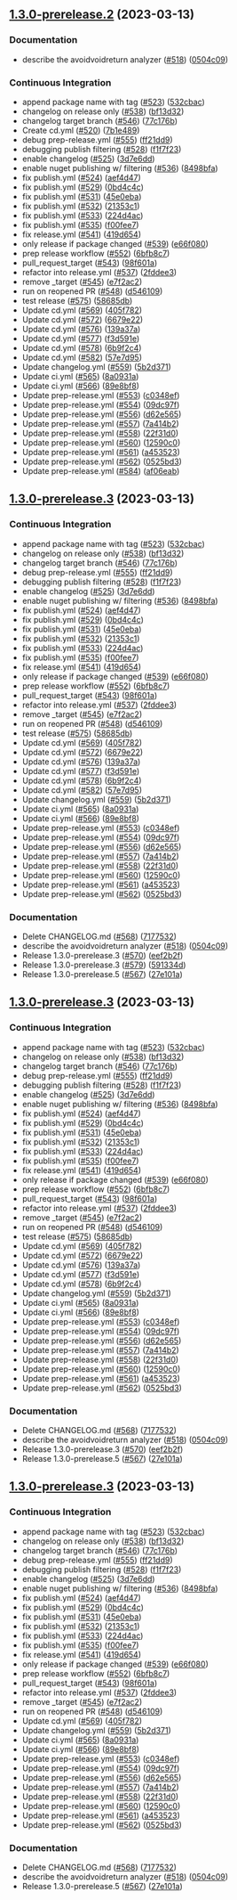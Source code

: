 ## [1.3.0-prerelease.2](https://github.com/philips-software/roslyn-analyzers/compare/v0.0.0...v1.3.0-prerelease.2) (2023-03-13)


### Documentation

* describe the avoidvoidreturn analyzer ([#518](https://github.com/philips-software/roslyn-analyzers/issues/518)) ([0504c09](https://github.com/philips-software/roslyn-analyzers/commit/0504c09473ded10ad5c7602b4cf90063ba2855e4))


### Continuous Integration

* append package name with tag ([#523](https://github.com/philips-software/roslyn-analyzers/issues/523)) ([532cbac](https://github.com/philips-software/roslyn-analyzers/commit/532cbace541351a4bdd40125ea6fe04521ff9e58))
* changelog on release only ([#538](https://github.com/philips-software/roslyn-analyzers/issues/538)) ([bf13d32](https://github.com/philips-software/roslyn-analyzers/commit/bf13d32060072496ca9241a25cabe0df6362370e))
* changelog target branch ([#546](https://github.com/philips-software/roslyn-analyzers/issues/546)) ([77c176b](https://github.com/philips-software/roslyn-analyzers/commit/77c176bf00bf28079961329a541c981706216982))
* Create cd.yml ([#520](https://github.com/philips-software/roslyn-analyzers/issues/520)) ([7b1e489](https://github.com/philips-software/roslyn-analyzers/commit/7b1e489b177718b4d00d883b7b3cf8f0b4ef44fc))
* debug prep-release.yml ([#555](https://github.com/philips-software/roslyn-analyzers/issues/555)) ([ff21dd9](https://github.com/philips-software/roslyn-analyzers/commit/ff21dd91d304e75b2dfe115b37c67b8b008e0773))
* debugging publish filtering ([#528](https://github.com/philips-software/roslyn-analyzers/issues/528)) ([f1f7f23](https://github.com/philips-software/roslyn-analyzers/commit/f1f7f235c03b4496f009f742e1f4003b33671b37))
* enable changelog ([#525](https://github.com/philips-software/roslyn-analyzers/issues/525)) ([3d7e6dd](https://github.com/philips-software/roslyn-analyzers/commit/3d7e6ddae138a8cb965696a78dcbd2babe4bce62))
* enable nuget publishing w/ filtering ([#536](https://github.com/philips-software/roslyn-analyzers/issues/536)) ([8498bfa](https://github.com/philips-software/roslyn-analyzers/commit/8498bfa80722803133710d88597b31f74b7a528c))
* fix publish.yml ([#524](https://github.com/philips-software/roslyn-analyzers/issues/524)) ([aef4d47](https://github.com/philips-software/roslyn-analyzers/commit/aef4d47fbec82ce1150b2231671a3a7fac7492c4))
* fix publish.yml ([#529](https://github.com/philips-software/roslyn-analyzers/issues/529)) ([0bd4c4c](https://github.com/philips-software/roslyn-analyzers/commit/0bd4c4c3f5f7124b1c67f5635de732dbd0621c51))
* fix publish.yml ([#531](https://github.com/philips-software/roslyn-analyzers/issues/531)) ([45e0eba](https://github.com/philips-software/roslyn-analyzers/commit/45e0eba95aba7d81b6ba20ff3d8c2fcf9ba481eb))
* fix publish.yml ([#532](https://github.com/philips-software/roslyn-analyzers/issues/532)) ([21353c1](https://github.com/philips-software/roslyn-analyzers/commit/21353c17edbc9a6c3618b9521860ba3b41e31b3c))
* fix publish.yml ([#533](https://github.com/philips-software/roslyn-analyzers/issues/533)) ([224d4ac](https://github.com/philips-software/roslyn-analyzers/commit/224d4ac147e40498bb45c04d3a5b3c39c7da1ac1))
* fix publish.yml ([#535](https://github.com/philips-software/roslyn-analyzers/issues/535)) ([f00fee7](https://github.com/philips-software/roslyn-analyzers/commit/f00fee7e7c77cf6ac4ae12740e013acf56d3ae25))
* fix release.yml ([#541](https://github.com/philips-software/roslyn-analyzers/issues/541)) ([419d654](https://github.com/philips-software/roslyn-analyzers/commit/419d6544169d7b0fee32989afa3906bfeb4cc7af))
* only release if package changed ([#539](https://github.com/philips-software/roslyn-analyzers/issues/539)) ([e66f080](https://github.com/philips-software/roslyn-analyzers/commit/e66f08026f88ca2320e8db93824b4912ce8a3d98))
* prep release workflow ([#552](https://github.com/philips-software/roslyn-analyzers/issues/552)) ([6bfb8c7](https://github.com/philips-software/roslyn-analyzers/commit/6bfb8c72654719fdf472d052a15b582b329d1be5))
* pull_request_target ([#543](https://github.com/philips-software/roslyn-analyzers/issues/543)) ([98f601a](https://github.com/philips-software/roslyn-analyzers/commit/98f601ad3ed557dcbedee1192bc24f595a772839))
* refactor into release.yml ([#537](https://github.com/philips-software/roslyn-analyzers/issues/537)) ([2fddee3](https://github.com/philips-software/roslyn-analyzers/commit/2fddee375e73be46eff0d881e4cb0f6b1d716026))
* remove _target ([#545](https://github.com/philips-software/roslyn-analyzers/issues/545)) ([e7f2ac2](https://github.com/philips-software/roslyn-analyzers/commit/e7f2ac293922635e9834d00c4cfdfba7ec4d7260))
* run on reopened PR ([#548](https://github.com/philips-software/roslyn-analyzers/issues/548)) ([d546109](https://github.com/philips-software/roslyn-analyzers/commit/d5461090c6f3cd5a962bd808b53ae41228ba08df))
* test release ([#575](https://github.com/philips-software/roslyn-analyzers/issues/575)) ([58685db](https://github.com/philips-software/roslyn-analyzers/commit/58685db5ed3c6e2e449737d49fcf50ca50987f3e))
* Update cd.yml ([#569](https://github.com/philips-software/roslyn-analyzers/issues/569)) ([405f782](https://github.com/philips-software/roslyn-analyzers/commit/405f782c682bde60f139541dd49fd77d07b13685))
* Update cd.yml ([#572](https://github.com/philips-software/roslyn-analyzers/issues/572)) ([6679e22](https://github.com/philips-software/roslyn-analyzers/commit/6679e22476d21fcc3e2aa1745815cb1f2b88808a))
* Update cd.yml ([#576](https://github.com/philips-software/roslyn-analyzers/issues/576)) ([139a37a](https://github.com/philips-software/roslyn-analyzers/commit/139a37a45432cff5bb8f10d481095d6d92cb3db6))
* Update cd.yml ([#577](https://github.com/philips-software/roslyn-analyzers/issues/577)) ([f3d591e](https://github.com/philips-software/roslyn-analyzers/commit/f3d591e93e1259499afe7975148f5213c81384ff))
* Update cd.yml ([#578](https://github.com/philips-software/roslyn-analyzers/issues/578)) ([6b9f2c4](https://github.com/philips-software/roslyn-analyzers/commit/6b9f2c466df9aaa1a8a871aa06a8e4ffeea7eb88))
* Update cd.yml ([#582](https://github.com/philips-software/roslyn-analyzers/issues/582)) ([57e7d95](https://github.com/philips-software/roslyn-analyzers/commit/57e7d9519f7ef0054e544b6bee2caf3a67fdd4ed))
* Update changelog.yml ([#559](https://github.com/philips-software/roslyn-analyzers/issues/559)) ([5b2d371](https://github.com/philips-software/roslyn-analyzers/commit/5b2d3716f6b14bfee2ee2895f99d50e226307c7a))
* Update ci.yml ([#565](https://github.com/philips-software/roslyn-analyzers/issues/565)) ([8a0931a](https://github.com/philips-software/roslyn-analyzers/commit/8a0931a597d7914fcf48a45f58dc9c320ed3779c))
* Update ci.yml ([#566](https://github.com/philips-software/roslyn-analyzers/issues/566)) ([89e8bf8](https://github.com/philips-software/roslyn-analyzers/commit/89e8bf8891cca69ae1b774a2d8273bd1e7d25211))
* Update prep-release.yml ([#553](https://github.com/philips-software/roslyn-analyzers/issues/553)) ([c0348ef](https://github.com/philips-software/roslyn-analyzers/commit/c0348efcc16bdcc25de708a75db15ba6cdfaecd4))
* Update prep-release.yml ([#554](https://github.com/philips-software/roslyn-analyzers/issues/554)) ([09dc97f](https://github.com/philips-software/roslyn-analyzers/commit/09dc97f5098247a657488eed3f36771ba93943f9))
* Update prep-release.yml ([#556](https://github.com/philips-software/roslyn-analyzers/issues/556)) ([d62e565](https://github.com/philips-software/roslyn-analyzers/commit/d62e565dbeda6b89b26d976d1d45bb36b40ad611))
* Update prep-release.yml ([#557](https://github.com/philips-software/roslyn-analyzers/issues/557)) ([7a414b2](https://github.com/philips-software/roslyn-analyzers/commit/7a414b2333fff597fdefa09b51f572c82e4e9784))
* Update prep-release.yml ([#558](https://github.com/philips-software/roslyn-analyzers/issues/558)) ([22f31d0](https://github.com/philips-software/roslyn-analyzers/commit/22f31d0031fc601d2b1121233a3ea571186b31ed))
* Update prep-release.yml ([#560](https://github.com/philips-software/roslyn-analyzers/issues/560)) ([12590c0](https://github.com/philips-software/roslyn-analyzers/commit/12590c0272329a05c55c39019eab6e5d3626b77c))
* Update prep-release.yml ([#561](https://github.com/philips-software/roslyn-analyzers/issues/561)) ([a453523](https://github.com/philips-software/roslyn-analyzers/commit/a4535237865244daadd8bc74d51ef8b724f22c9e))
* Update prep-release.yml ([#562](https://github.com/philips-software/roslyn-analyzers/issues/562)) ([0525bd3](https://github.com/philips-software/roslyn-analyzers/commit/0525bd3510facea06a4b750889aa806774ff70d5))
* Update prep-release.yml ([#584](https://github.com/philips-software/roslyn-analyzers/issues/584)) ([af06eab](https://github.com/philips-software/roslyn-analyzers/commit/af06eab3fb5eb8bdf5893898e34f9a9235bd821e))



## [1.3.0-prerelease.3](https://github.com/philips-software/roslyn-analyzers/compare/v0.0.0...v1.3.0-prerelease.3) (2023-03-13)


### Continuous Integration

* append package name with tag ([#523](https://github.com/philips-software/roslyn-analyzers/issues/523)) ([532cbac](https://github.com/philips-software/roslyn-analyzers/commit/532cbace541351a4bdd40125ea6fe04521ff9e58))
* changelog on release only ([#538](https://github.com/philips-software/roslyn-analyzers/issues/538)) ([bf13d32](https://github.com/philips-software/roslyn-analyzers/commit/bf13d32060072496ca9241a25cabe0df6362370e))
* changelog target branch ([#546](https://github.com/philips-software/roslyn-analyzers/issues/546)) ([77c176b](https://github.com/philips-software/roslyn-analyzers/commit/77c176bf00bf28079961329a541c981706216982))
* debug prep-release.yml ([#555](https://github.com/philips-software/roslyn-analyzers/issues/555)) ([ff21dd9](https://github.com/philips-software/roslyn-analyzers/commit/ff21dd91d304e75b2dfe115b37c67b8b008e0773))
* debugging publish filtering ([#528](https://github.com/philips-software/roslyn-analyzers/issues/528)) ([f1f7f23](https://github.com/philips-software/roslyn-analyzers/commit/f1f7f235c03b4496f009f742e1f4003b33671b37))
* enable changelog ([#525](https://github.com/philips-software/roslyn-analyzers/issues/525)) ([3d7e6dd](https://github.com/philips-software/roslyn-analyzers/commit/3d7e6ddae138a8cb965696a78dcbd2babe4bce62))
* enable nuget publishing w/ filtering ([#536](https://github.com/philips-software/roslyn-analyzers/issues/536)) ([8498bfa](https://github.com/philips-software/roslyn-analyzers/commit/8498bfa80722803133710d88597b31f74b7a528c))
* fix publish.yml ([#524](https://github.com/philips-software/roslyn-analyzers/issues/524)) ([aef4d47](https://github.com/philips-software/roslyn-analyzers/commit/aef4d47fbec82ce1150b2231671a3a7fac7492c4))
* fix publish.yml ([#529](https://github.com/philips-software/roslyn-analyzers/issues/529)) ([0bd4c4c](https://github.com/philips-software/roslyn-analyzers/commit/0bd4c4c3f5f7124b1c67f5635de732dbd0621c51))
* fix publish.yml ([#531](https://github.com/philips-software/roslyn-analyzers/issues/531)) ([45e0eba](https://github.com/philips-software/roslyn-analyzers/commit/45e0eba95aba7d81b6ba20ff3d8c2fcf9ba481eb))
* fix publish.yml ([#532](https://github.com/philips-software/roslyn-analyzers/issues/532)) ([21353c1](https://github.com/philips-software/roslyn-analyzers/commit/21353c17edbc9a6c3618b9521860ba3b41e31b3c))
* fix publish.yml ([#533](https://github.com/philips-software/roslyn-analyzers/issues/533)) ([224d4ac](https://github.com/philips-software/roslyn-analyzers/commit/224d4ac147e40498bb45c04d3a5b3c39c7da1ac1))
* fix publish.yml ([#535](https://github.com/philips-software/roslyn-analyzers/issues/535)) ([f00fee7](https://github.com/philips-software/roslyn-analyzers/commit/f00fee7e7c77cf6ac4ae12740e013acf56d3ae25))
* fix release.yml ([#541](https://github.com/philips-software/roslyn-analyzers/issues/541)) ([419d654](https://github.com/philips-software/roslyn-analyzers/commit/419d6544169d7b0fee32989afa3906bfeb4cc7af))
* only release if package changed ([#539](https://github.com/philips-software/roslyn-analyzers/issues/539)) ([e66f080](https://github.com/philips-software/roslyn-analyzers/commit/e66f08026f88ca2320e8db93824b4912ce8a3d98))
* prep release workflow ([#552](https://github.com/philips-software/roslyn-analyzers/issues/552)) ([6bfb8c7](https://github.com/philips-software/roslyn-analyzers/commit/6bfb8c72654719fdf472d052a15b582b329d1be5))
* pull_request_target ([#543](https://github.com/philips-software/roslyn-analyzers/issues/543)) ([98f601a](https://github.com/philips-software/roslyn-analyzers/commit/98f601ad3ed557dcbedee1192bc24f595a772839))
* refactor into release.yml ([#537](https://github.com/philips-software/roslyn-analyzers/issues/537)) ([2fddee3](https://github.com/philips-software/roslyn-analyzers/commit/2fddee375e73be46eff0d881e4cb0f6b1d716026))
* remove _target ([#545](https://github.com/philips-software/roslyn-analyzers/issues/545)) ([e7f2ac2](https://github.com/philips-software/roslyn-analyzers/commit/e7f2ac293922635e9834d00c4cfdfba7ec4d7260))
* run on reopened PR ([#548](https://github.com/philips-software/roslyn-analyzers/issues/548)) ([d546109](https://github.com/philips-software/roslyn-analyzers/commit/d5461090c6f3cd5a962bd808b53ae41228ba08df))
* test release ([#575](https://github.com/philips-software/roslyn-analyzers/issues/575)) ([58685db](https://github.com/philips-software/roslyn-analyzers/commit/58685db5ed3c6e2e449737d49fcf50ca50987f3e))
* Update cd.yml ([#569](https://github.com/philips-software/roslyn-analyzers/issues/569)) ([405f782](https://github.com/philips-software/roslyn-analyzers/commit/405f782c682bde60f139541dd49fd77d07b13685))
* Update cd.yml ([#572](https://github.com/philips-software/roslyn-analyzers/issues/572)) ([6679e22](https://github.com/philips-software/roslyn-analyzers/commit/6679e22476d21fcc3e2aa1745815cb1f2b88808a))
* Update cd.yml ([#576](https://github.com/philips-software/roslyn-analyzers/issues/576)) ([139a37a](https://github.com/philips-software/roslyn-analyzers/commit/139a37a45432cff5bb8f10d481095d6d92cb3db6))
* Update cd.yml ([#577](https://github.com/philips-software/roslyn-analyzers/issues/577)) ([f3d591e](https://github.com/philips-software/roslyn-analyzers/commit/f3d591e93e1259499afe7975148f5213c81384ff))
* Update cd.yml ([#578](https://github.com/philips-software/roslyn-analyzers/issues/578)) ([6b9f2c4](https://github.com/philips-software/roslyn-analyzers/commit/6b9f2c466df9aaa1a8a871aa06a8e4ffeea7eb88))
* Update cd.yml ([#582](https://github.com/philips-software/roslyn-analyzers/issues/582)) ([57e7d95](https://github.com/philips-software/roslyn-analyzers/commit/57e7d9519f7ef0054e544b6bee2caf3a67fdd4ed))
* Update changelog.yml ([#559](https://github.com/philips-software/roslyn-analyzers/issues/559)) ([5b2d371](https://github.com/philips-software/roslyn-analyzers/commit/5b2d3716f6b14bfee2ee2895f99d50e226307c7a))
* Update ci.yml ([#565](https://github.com/philips-software/roslyn-analyzers/issues/565)) ([8a0931a](https://github.com/philips-software/roslyn-analyzers/commit/8a0931a597d7914fcf48a45f58dc9c320ed3779c))
* Update ci.yml ([#566](https://github.com/philips-software/roslyn-analyzers/issues/566)) ([89e8bf8](https://github.com/philips-software/roslyn-analyzers/commit/89e8bf8891cca69ae1b774a2d8273bd1e7d25211))
* Update prep-release.yml ([#553](https://github.com/philips-software/roslyn-analyzers/issues/553)) ([c0348ef](https://github.com/philips-software/roslyn-analyzers/commit/c0348efcc16bdcc25de708a75db15ba6cdfaecd4))
* Update prep-release.yml ([#554](https://github.com/philips-software/roslyn-analyzers/issues/554)) ([09dc97f](https://github.com/philips-software/roslyn-analyzers/commit/09dc97f5098247a657488eed3f36771ba93943f9))
* Update prep-release.yml ([#556](https://github.com/philips-software/roslyn-analyzers/issues/556)) ([d62e565](https://github.com/philips-software/roslyn-analyzers/commit/d62e565dbeda6b89b26d976d1d45bb36b40ad611))
* Update prep-release.yml ([#557](https://github.com/philips-software/roslyn-analyzers/issues/557)) ([7a414b2](https://github.com/philips-software/roslyn-analyzers/commit/7a414b2333fff597fdefa09b51f572c82e4e9784))
* Update prep-release.yml ([#558](https://github.com/philips-software/roslyn-analyzers/issues/558)) ([22f31d0](https://github.com/philips-software/roslyn-analyzers/commit/22f31d0031fc601d2b1121233a3ea571186b31ed))
* Update prep-release.yml ([#560](https://github.com/philips-software/roslyn-analyzers/issues/560)) ([12590c0](https://github.com/philips-software/roslyn-analyzers/commit/12590c0272329a05c55c39019eab6e5d3626b77c))
* Update prep-release.yml ([#561](https://github.com/philips-software/roslyn-analyzers/issues/561)) ([a453523](https://github.com/philips-software/roslyn-analyzers/commit/a4535237865244daadd8bc74d51ef8b724f22c9e))
* Update prep-release.yml ([#562](https://github.com/philips-software/roslyn-analyzers/issues/562)) ([0525bd3](https://github.com/philips-software/roslyn-analyzers/commit/0525bd3510facea06a4b750889aa806774ff70d5))


### Documentation

* Delete CHANGELOG.md ([#568](https://github.com/philips-software/roslyn-analyzers/issues/568)) ([7177532](https://github.com/philips-software/roslyn-analyzers/commit/7177532ed5eec10325e19708c658cdceb4e14a58))
* describe the avoidvoidreturn analyzer ([#518](https://github.com/philips-software/roslyn-analyzers/issues/518)) ([0504c09](https://github.com/philips-software/roslyn-analyzers/commit/0504c09473ded10ad5c7602b4cf90063ba2855e4))
* Release 1.3.0-prerelease.3  ([#570](https://github.com/philips-software/roslyn-analyzers/issues/570)) ([eef2b2f](https://github.com/philips-software/roslyn-analyzers/commit/eef2b2fb5b2f9544c56c0b61b680a9e3ea6ee49a))
* Release 1.3.0-prerelease.3  ([#579](https://github.com/philips-software/roslyn-analyzers/issues/579)) ([591334d](https://github.com/philips-software/roslyn-analyzers/commit/591334d4815bf3352e60fede8be882bed44cc1ea))
* Release 1.3.0-prerelease.5 ([#567](https://github.com/philips-software/roslyn-analyzers/issues/567)) ([27e101a](https://github.com/philips-software/roslyn-analyzers/commit/27e101afcd16b016b16fedb4889eef29145162e0))



## [1.3.0-prerelease.3](https://github.com/philips-software/roslyn-analyzers/compare/v0.0.0...v1.3.0-prerelease.3) (2023-03-13)


### Continuous Integration

* append package name with tag ([#523](https://github.com/philips-software/roslyn-analyzers/issues/523)) ([532cbac](https://github.com/philips-software/roslyn-analyzers/commit/532cbace541351a4bdd40125ea6fe04521ff9e58))
* changelog on release only ([#538](https://github.com/philips-software/roslyn-analyzers/issues/538)) ([bf13d32](https://github.com/philips-software/roslyn-analyzers/commit/bf13d32060072496ca9241a25cabe0df6362370e))
* changelog target branch ([#546](https://github.com/philips-software/roslyn-analyzers/issues/546)) ([77c176b](https://github.com/philips-software/roslyn-analyzers/commit/77c176bf00bf28079961329a541c981706216982))
* debug prep-release.yml ([#555](https://github.com/philips-software/roslyn-analyzers/issues/555)) ([ff21dd9](https://github.com/philips-software/roslyn-analyzers/commit/ff21dd91d304e75b2dfe115b37c67b8b008e0773))
* debugging publish filtering ([#528](https://github.com/philips-software/roslyn-analyzers/issues/528)) ([f1f7f23](https://github.com/philips-software/roslyn-analyzers/commit/f1f7f235c03b4496f009f742e1f4003b33671b37))
* enable changelog ([#525](https://github.com/philips-software/roslyn-analyzers/issues/525)) ([3d7e6dd](https://github.com/philips-software/roslyn-analyzers/commit/3d7e6ddae138a8cb965696a78dcbd2babe4bce62))
* enable nuget publishing w/ filtering ([#536](https://github.com/philips-software/roslyn-analyzers/issues/536)) ([8498bfa](https://github.com/philips-software/roslyn-analyzers/commit/8498bfa80722803133710d88597b31f74b7a528c))
* fix publish.yml ([#524](https://github.com/philips-software/roslyn-analyzers/issues/524)) ([aef4d47](https://github.com/philips-software/roslyn-analyzers/commit/aef4d47fbec82ce1150b2231671a3a7fac7492c4))
* fix publish.yml ([#529](https://github.com/philips-software/roslyn-analyzers/issues/529)) ([0bd4c4c](https://github.com/philips-software/roslyn-analyzers/commit/0bd4c4c3f5f7124b1c67f5635de732dbd0621c51))
* fix publish.yml ([#531](https://github.com/philips-software/roslyn-analyzers/issues/531)) ([45e0eba](https://github.com/philips-software/roslyn-analyzers/commit/45e0eba95aba7d81b6ba20ff3d8c2fcf9ba481eb))
* fix publish.yml ([#532](https://github.com/philips-software/roslyn-analyzers/issues/532)) ([21353c1](https://github.com/philips-software/roslyn-analyzers/commit/21353c17edbc9a6c3618b9521860ba3b41e31b3c))
* fix publish.yml ([#533](https://github.com/philips-software/roslyn-analyzers/issues/533)) ([224d4ac](https://github.com/philips-software/roslyn-analyzers/commit/224d4ac147e40498bb45c04d3a5b3c39c7da1ac1))
* fix publish.yml ([#535](https://github.com/philips-software/roslyn-analyzers/issues/535)) ([f00fee7](https://github.com/philips-software/roslyn-analyzers/commit/f00fee7e7c77cf6ac4ae12740e013acf56d3ae25))
* fix release.yml ([#541](https://github.com/philips-software/roslyn-analyzers/issues/541)) ([419d654](https://github.com/philips-software/roslyn-analyzers/commit/419d6544169d7b0fee32989afa3906bfeb4cc7af))
* only release if package changed ([#539](https://github.com/philips-software/roslyn-analyzers/issues/539)) ([e66f080](https://github.com/philips-software/roslyn-analyzers/commit/e66f08026f88ca2320e8db93824b4912ce8a3d98))
* prep release workflow ([#552](https://github.com/philips-software/roslyn-analyzers/issues/552)) ([6bfb8c7](https://github.com/philips-software/roslyn-analyzers/commit/6bfb8c72654719fdf472d052a15b582b329d1be5))
* pull_request_target ([#543](https://github.com/philips-software/roslyn-analyzers/issues/543)) ([98f601a](https://github.com/philips-software/roslyn-analyzers/commit/98f601ad3ed557dcbedee1192bc24f595a772839))
* refactor into release.yml ([#537](https://github.com/philips-software/roslyn-analyzers/issues/537)) ([2fddee3](https://github.com/philips-software/roslyn-analyzers/commit/2fddee375e73be46eff0d881e4cb0f6b1d716026))
* remove _target ([#545](https://github.com/philips-software/roslyn-analyzers/issues/545)) ([e7f2ac2](https://github.com/philips-software/roslyn-analyzers/commit/e7f2ac293922635e9834d00c4cfdfba7ec4d7260))
* run on reopened PR ([#548](https://github.com/philips-software/roslyn-analyzers/issues/548)) ([d546109](https://github.com/philips-software/roslyn-analyzers/commit/d5461090c6f3cd5a962bd808b53ae41228ba08df))
* test release ([#575](https://github.com/philips-software/roslyn-analyzers/issues/575)) ([58685db](https://github.com/philips-software/roslyn-analyzers/commit/58685db5ed3c6e2e449737d49fcf50ca50987f3e))
* Update cd.yml ([#569](https://github.com/philips-software/roslyn-analyzers/issues/569)) ([405f782](https://github.com/philips-software/roslyn-analyzers/commit/405f782c682bde60f139541dd49fd77d07b13685))
* Update cd.yml ([#572](https://github.com/philips-software/roslyn-analyzers/issues/572)) ([6679e22](https://github.com/philips-software/roslyn-analyzers/commit/6679e22476d21fcc3e2aa1745815cb1f2b88808a))
* Update cd.yml ([#576](https://github.com/philips-software/roslyn-analyzers/issues/576)) ([139a37a](https://github.com/philips-software/roslyn-analyzers/commit/139a37a45432cff5bb8f10d481095d6d92cb3db6))
* Update cd.yml ([#577](https://github.com/philips-software/roslyn-analyzers/issues/577)) ([f3d591e](https://github.com/philips-software/roslyn-analyzers/commit/f3d591e93e1259499afe7975148f5213c81384ff))
* Update cd.yml ([#578](https://github.com/philips-software/roslyn-analyzers/issues/578)) ([6b9f2c4](https://github.com/philips-software/roslyn-analyzers/commit/6b9f2c466df9aaa1a8a871aa06a8e4ffeea7eb88))
* Update changelog.yml ([#559](https://github.com/philips-software/roslyn-analyzers/issues/559)) ([5b2d371](https://github.com/philips-software/roslyn-analyzers/commit/5b2d3716f6b14bfee2ee2895f99d50e226307c7a))
* Update ci.yml ([#565](https://github.com/philips-software/roslyn-analyzers/issues/565)) ([8a0931a](https://github.com/philips-software/roslyn-analyzers/commit/8a0931a597d7914fcf48a45f58dc9c320ed3779c))
* Update ci.yml ([#566](https://github.com/philips-software/roslyn-analyzers/issues/566)) ([89e8bf8](https://github.com/philips-software/roslyn-analyzers/commit/89e8bf8891cca69ae1b774a2d8273bd1e7d25211))
* Update prep-release.yml ([#553](https://github.com/philips-software/roslyn-analyzers/issues/553)) ([c0348ef](https://github.com/philips-software/roslyn-analyzers/commit/c0348efcc16bdcc25de708a75db15ba6cdfaecd4))
* Update prep-release.yml ([#554](https://github.com/philips-software/roslyn-analyzers/issues/554)) ([09dc97f](https://github.com/philips-software/roslyn-analyzers/commit/09dc97f5098247a657488eed3f36771ba93943f9))
* Update prep-release.yml ([#556](https://github.com/philips-software/roslyn-analyzers/issues/556)) ([d62e565](https://github.com/philips-software/roslyn-analyzers/commit/d62e565dbeda6b89b26d976d1d45bb36b40ad611))
* Update prep-release.yml ([#557](https://github.com/philips-software/roslyn-analyzers/issues/557)) ([7a414b2](https://github.com/philips-software/roslyn-analyzers/commit/7a414b2333fff597fdefa09b51f572c82e4e9784))
* Update prep-release.yml ([#558](https://github.com/philips-software/roslyn-analyzers/issues/558)) ([22f31d0](https://github.com/philips-software/roslyn-analyzers/commit/22f31d0031fc601d2b1121233a3ea571186b31ed))
* Update prep-release.yml ([#560](https://github.com/philips-software/roslyn-analyzers/issues/560)) ([12590c0](https://github.com/philips-software/roslyn-analyzers/commit/12590c0272329a05c55c39019eab6e5d3626b77c))
* Update prep-release.yml ([#561](https://github.com/philips-software/roslyn-analyzers/issues/561)) ([a453523](https://github.com/philips-software/roslyn-analyzers/commit/a4535237865244daadd8bc74d51ef8b724f22c9e))
* Update prep-release.yml ([#562](https://github.com/philips-software/roslyn-analyzers/issues/562)) ([0525bd3](https://github.com/philips-software/roslyn-analyzers/commit/0525bd3510facea06a4b750889aa806774ff70d5))


### Documentation

* Delete CHANGELOG.md ([#568](https://github.com/philips-software/roslyn-analyzers/issues/568)) ([7177532](https://github.com/philips-software/roslyn-analyzers/commit/7177532ed5eec10325e19708c658cdceb4e14a58))
* describe the avoidvoidreturn analyzer ([#518](https://github.com/philips-software/roslyn-analyzers/issues/518)) ([0504c09](https://github.com/philips-software/roslyn-analyzers/commit/0504c09473ded10ad5c7602b4cf90063ba2855e4))
* Release 1.3.0-prerelease.3  ([#570](https://github.com/philips-software/roslyn-analyzers/issues/570)) ([eef2b2f](https://github.com/philips-software/roslyn-analyzers/commit/eef2b2fb5b2f9544c56c0b61b680a9e3ea6ee49a))
* Release 1.3.0-prerelease.5 ([#567](https://github.com/philips-software/roslyn-analyzers/issues/567)) ([27e101a](https://github.com/philips-software/roslyn-analyzers/commit/27e101afcd16b016b16fedb4889eef29145162e0))



## [1.3.0-prerelease.3](https://github.com/philips-software/roslyn-analyzers/compare/v0.0.0...v1.3.0-prerelease.3) (2023-03-13)


### Continuous Integration

* append package name with tag ([#523](https://github.com/philips-software/roslyn-analyzers/issues/523)) ([532cbac](https://github.com/philips-software/roslyn-analyzers/commit/532cbace541351a4bdd40125ea6fe04521ff9e58))
* changelog on release only ([#538](https://github.com/philips-software/roslyn-analyzers/issues/538)) ([bf13d32](https://github.com/philips-software/roslyn-analyzers/commit/bf13d32060072496ca9241a25cabe0df6362370e))
* changelog target branch ([#546](https://github.com/philips-software/roslyn-analyzers/issues/546)) ([77c176b](https://github.com/philips-software/roslyn-analyzers/commit/77c176bf00bf28079961329a541c981706216982))
* debug prep-release.yml ([#555](https://github.com/philips-software/roslyn-analyzers/issues/555)) ([ff21dd9](https://github.com/philips-software/roslyn-analyzers/commit/ff21dd91d304e75b2dfe115b37c67b8b008e0773))
* debugging publish filtering ([#528](https://github.com/philips-software/roslyn-analyzers/issues/528)) ([f1f7f23](https://github.com/philips-software/roslyn-analyzers/commit/f1f7f235c03b4496f009f742e1f4003b33671b37))
* enable changelog ([#525](https://github.com/philips-software/roslyn-analyzers/issues/525)) ([3d7e6dd](https://github.com/philips-software/roslyn-analyzers/commit/3d7e6ddae138a8cb965696a78dcbd2babe4bce62))
* enable nuget publishing w/ filtering ([#536](https://github.com/philips-software/roslyn-analyzers/issues/536)) ([8498bfa](https://github.com/philips-software/roslyn-analyzers/commit/8498bfa80722803133710d88597b31f74b7a528c))
* fix publish.yml ([#524](https://github.com/philips-software/roslyn-analyzers/issues/524)) ([aef4d47](https://github.com/philips-software/roslyn-analyzers/commit/aef4d47fbec82ce1150b2231671a3a7fac7492c4))
* fix publish.yml ([#529](https://github.com/philips-software/roslyn-analyzers/issues/529)) ([0bd4c4c](https://github.com/philips-software/roslyn-analyzers/commit/0bd4c4c3f5f7124b1c67f5635de732dbd0621c51))
* fix publish.yml ([#531](https://github.com/philips-software/roslyn-analyzers/issues/531)) ([45e0eba](https://github.com/philips-software/roslyn-analyzers/commit/45e0eba95aba7d81b6ba20ff3d8c2fcf9ba481eb))
* fix publish.yml ([#532](https://github.com/philips-software/roslyn-analyzers/issues/532)) ([21353c1](https://github.com/philips-software/roslyn-analyzers/commit/21353c17edbc9a6c3618b9521860ba3b41e31b3c))
* fix publish.yml ([#533](https://github.com/philips-software/roslyn-analyzers/issues/533)) ([224d4ac](https://github.com/philips-software/roslyn-analyzers/commit/224d4ac147e40498bb45c04d3a5b3c39c7da1ac1))
* fix publish.yml ([#535](https://github.com/philips-software/roslyn-analyzers/issues/535)) ([f00fee7](https://github.com/philips-software/roslyn-analyzers/commit/f00fee7e7c77cf6ac4ae12740e013acf56d3ae25))
* fix release.yml ([#541](https://github.com/philips-software/roslyn-analyzers/issues/541)) ([419d654](https://github.com/philips-software/roslyn-analyzers/commit/419d6544169d7b0fee32989afa3906bfeb4cc7af))
* only release if package changed ([#539](https://github.com/philips-software/roslyn-analyzers/issues/539)) ([e66f080](https://github.com/philips-software/roslyn-analyzers/commit/e66f08026f88ca2320e8db93824b4912ce8a3d98))
* prep release workflow ([#552](https://github.com/philips-software/roslyn-analyzers/issues/552)) ([6bfb8c7](https://github.com/philips-software/roslyn-analyzers/commit/6bfb8c72654719fdf472d052a15b582b329d1be5))
* pull_request_target ([#543](https://github.com/philips-software/roslyn-analyzers/issues/543)) ([98f601a](https://github.com/philips-software/roslyn-analyzers/commit/98f601ad3ed557dcbedee1192bc24f595a772839))
* refactor into release.yml ([#537](https://github.com/philips-software/roslyn-analyzers/issues/537)) ([2fddee3](https://github.com/philips-software/roslyn-analyzers/commit/2fddee375e73be46eff0d881e4cb0f6b1d716026))
* remove _target ([#545](https://github.com/philips-software/roslyn-analyzers/issues/545)) ([e7f2ac2](https://github.com/philips-software/roslyn-analyzers/commit/e7f2ac293922635e9834d00c4cfdfba7ec4d7260))
* run on reopened PR ([#548](https://github.com/philips-software/roslyn-analyzers/issues/548)) ([d546109](https://github.com/philips-software/roslyn-analyzers/commit/d5461090c6f3cd5a962bd808b53ae41228ba08df))
* Update cd.yml ([#569](https://github.com/philips-software/roslyn-analyzers/issues/569)) ([405f782](https://github.com/philips-software/roslyn-analyzers/commit/405f782c682bde60f139541dd49fd77d07b13685))
* Update changelog.yml ([#559](https://github.com/philips-software/roslyn-analyzers/issues/559)) ([5b2d371](https://github.com/philips-software/roslyn-analyzers/commit/5b2d3716f6b14bfee2ee2895f99d50e226307c7a))
* Update ci.yml ([#565](https://github.com/philips-software/roslyn-analyzers/issues/565)) ([8a0931a](https://github.com/philips-software/roslyn-analyzers/commit/8a0931a597d7914fcf48a45f58dc9c320ed3779c))
* Update ci.yml ([#566](https://github.com/philips-software/roslyn-analyzers/issues/566)) ([89e8bf8](https://github.com/philips-software/roslyn-analyzers/commit/89e8bf8891cca69ae1b774a2d8273bd1e7d25211))
* Update prep-release.yml ([#553](https://github.com/philips-software/roslyn-analyzers/issues/553)) ([c0348ef](https://github.com/philips-software/roslyn-analyzers/commit/c0348efcc16bdcc25de708a75db15ba6cdfaecd4))
* Update prep-release.yml ([#554](https://github.com/philips-software/roslyn-analyzers/issues/554)) ([09dc97f](https://github.com/philips-software/roslyn-analyzers/commit/09dc97f5098247a657488eed3f36771ba93943f9))
* Update prep-release.yml ([#556](https://github.com/philips-software/roslyn-analyzers/issues/556)) ([d62e565](https://github.com/philips-software/roslyn-analyzers/commit/d62e565dbeda6b89b26d976d1d45bb36b40ad611))
* Update prep-release.yml ([#557](https://github.com/philips-software/roslyn-analyzers/issues/557)) ([7a414b2](https://github.com/philips-software/roslyn-analyzers/commit/7a414b2333fff597fdefa09b51f572c82e4e9784))
* Update prep-release.yml ([#558](https://github.com/philips-software/roslyn-analyzers/issues/558)) ([22f31d0](https://github.com/philips-software/roslyn-analyzers/commit/22f31d0031fc601d2b1121233a3ea571186b31ed))
* Update prep-release.yml ([#560](https://github.com/philips-software/roslyn-analyzers/issues/560)) ([12590c0](https://github.com/philips-software/roslyn-analyzers/commit/12590c0272329a05c55c39019eab6e5d3626b77c))
* Update prep-release.yml ([#561](https://github.com/philips-software/roslyn-analyzers/issues/561)) ([a453523](https://github.com/philips-software/roslyn-analyzers/commit/a4535237865244daadd8bc74d51ef8b724f22c9e))
* Update prep-release.yml ([#562](https://github.com/philips-software/roslyn-analyzers/issues/562)) ([0525bd3](https://github.com/philips-software/roslyn-analyzers/commit/0525bd3510facea06a4b750889aa806774ff70d5))


### Documentation

* Delete CHANGELOG.md ([#568](https://github.com/philips-software/roslyn-analyzers/issues/568)) ([7177532](https://github.com/philips-software/roslyn-analyzers/commit/7177532ed5eec10325e19708c658cdceb4e14a58))
* describe the avoidvoidreturn analyzer ([#518](https://github.com/philips-software/roslyn-analyzers/issues/518)) ([0504c09](https://github.com/philips-software/roslyn-analyzers/commit/0504c09473ded10ad5c7602b4cf90063ba2855e4))
* Release 1.3.0-prerelease.5 ([#567](https://github.com/philips-software/roslyn-analyzers/issues/567)) ([27e101a](https://github.com/philips-software/roslyn-analyzers/commit/27e101afcd16b016b16fedb4889eef29145162e0))
